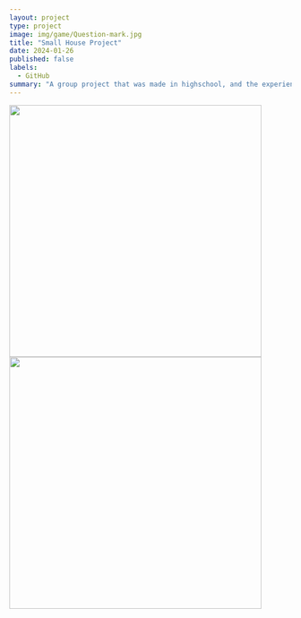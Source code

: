 ```yaml
---
layout: project
type: project
image: img/game/Question-mark.jpg
title: "Small House Project"
date: 2024-01-26
published: false
labels:
  - GitHub
summary: "A group project that was made in highschool, and the experiences I had while making it."
---
```


<p>
  <img width="450px" class="image-fluid" src="https://media.discordapp.net/attachments/520290098990809088/1200631966672892005/20210219_112723.jpg?ex=65c6e2a7&is=65b46da7&hm=521ae7bf7368f7003a3494da89f29bff6514bc306290532dd1e24a9ecfa4d629&=&format=webp&width=810&height=608">
   <img width="450px" class="image-fluid" src="https://media.discordapp.net/attachments/520290098990809088/1200631967666950295/20210527_130004.jpg?ex=65c6e2a7&is=65b46da7&hm=ddf8cc2c14b5b81342b259aaac82e01cd7ab9e29478d2d692320ed6d58877139&=&format=webp&width=810&height=608">
</p>

